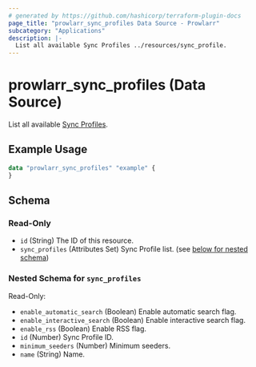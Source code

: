 ```yaml
---
# generated by https://github.com/hashicorp/terraform-plugin-docs
page_title: "prowlarr_sync_profiles Data Source - Prowlarr"
subcategory: "Applications"
description: |-
  List all available Sync Profiles ../resources/sync_profile.
---
```


# prowlarr_sync_profiles (Data Source)

<!-- subcategory:Applications -->
List all available [Sync Profiles](../resources/sync_profile).

## Example Usage

```terraform
data "prowlarr_sync_profiles" "example" {
}
```

<!-- schema generated by tfplugindocs -->
## Schema

### Read-Only

- `id` (String) The ID of this resource.
- `sync_profiles` (Attributes Set) Sync Profile list. (see [below for nested schema](#nestedatt--sync_profiles))

<a id="nestedatt--sync_profiles"></a>
### Nested Schema for `sync_profiles`

Read-Only:

- `enable_automatic_search` (Boolean) Enable automatic search flag.
- `enable_interactive_search` (Boolean) Enable interactive search flag.
- `enable_rss` (Boolean) Enable RSS flag.
- `id` (Number) Sync Profile ID.
- `minimum_seeders` (Number) Minimum seeders.
- `name` (String) Name.
